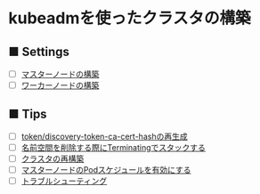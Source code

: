 # kubeadmを使ったクラスタの構築
## ■ Settings
- [ ] [マスターノードの構築](master_node)
- [ ] [ワーカーノードの構築](worker_node)

## ■ Tips
- [ ] [token/discovery-token-ca-cert-hashの再生成](regenerate_token)
- [ ] [名前空間を削除する際にTerminatingでスタックする](namespaces_stuck_in_terminating_state)
- [ ] [クラスタの再構築](rebuild_cluster)
- [ ] [マスターノードのPodスケジュールを有効にする](enable_pod_scheduler_on_master)
- [ ] [トラブルシューティング](troubleshooting)
